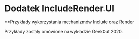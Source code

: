﻿# Dodatek IncludeRender.UI

**Przykłady wykorzystania mechanizmów Include oraz Render

Przykłady zostały omówione na wykładzie GeekOut 2020.
